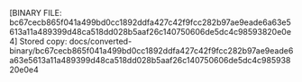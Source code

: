[BINARY FILE: bc67cecb865f041a499bd0cc1892ddfa427c42f9fcc282b97ae9eade6a63e5613a11a489399d48ca518dd028b5aaf26c140750606de5dc4c98593820e0e4]
Stored copy: docs/converted-binary/bc67cecb865f041a499bd0cc1892ddfa427c42f9fcc282b97ae9eade6a63e5613a11a489399d48ca518dd028b5aaf26c140750606de5dc4c98593820e0e4
